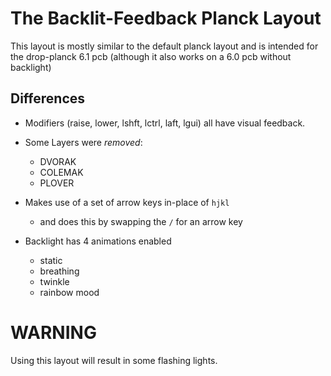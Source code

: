 # The Backlit-Feedback Planck Layout

This layout is mostly similar to the default planck layout and is intended for the drop-planck 6.1 pcb (although it also works on a 6.0 pcb without backlight)

## Differences

* Modifiers (raise, lower, lshft, lctrl, laft, lgui) all have visual feedback.

* Some Layers were _removed_:
  * DVORAK
  * COLEMAK
  * PLOVER

* Makes use of a set of arrow keys in-place of `hjkl`
  * and does this by swapping the `/` for an arrow key

* Backlight has 4 animations enabled 
  * static
  * breathing
  * twinkle
  * rainbow mood

# WARNING

Using this layout will result in some flashing lights.